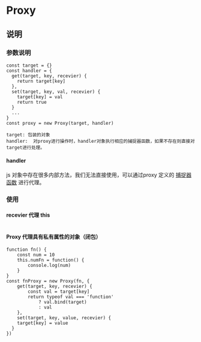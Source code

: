 # Proxy
## 说明
### 参数说明
```
const target = {}
const handler = {
  get(target, key, recevier) {
    return target[key]
  },
  set(target, key, val, recevier) {
    target[key] = val
    return true
  }
  ...
}
const proxy = new Proxy(target, handler)

target: 包装的对象
handler:  对proxy进行操作时，handler对象执行相应的捕捉器函数，如果不存在则直接对target进行处理。
```
#### handler
js 对象中存在很多内部方法，我们无法直接使用，可以通过proxy 定义的 [捕捉器函数](https://developer.mozilla.org/en-US/docs/Web/JavaScript/Reference/Global_Objects/Proxy/Proxy#handler_functions) 进行代理。

### 使用
#### recevier 代理 this
```

```
#### Proxy 代理具有私有属性的对象（闭包）
```
function fn() {
    const num = 10
    this.numFn = function() {
        console.log(num)
    }
}
const fnProxy = new Proxy(fn, {
    get(target, key, recevier) {
        const val = target[key]
        return typeof val === 'function'
            ? val.bind(target)
            : val
    },
    set(target, key, value, recevier) {
    target[key] = value
  }
})
```
